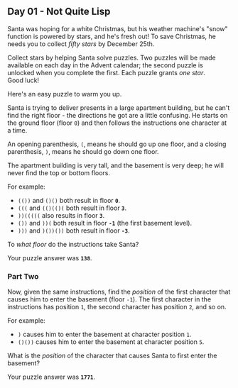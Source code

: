 ## Day 01 - Not Quite Lisp

Santa was hoping for a white Christmas, but his weather machine's "snow" function is powered by stars, and he's fresh out! To save Christmas, he needs you to collect  _fifty stars_  by December 25th.

Collect stars by helping Santa solve puzzles. 
Two puzzles will be made available on each day in the Advent calendar; the second puzzle is unlocked when you complete the first. 
Each puzzle grants  _one star_.  
Good luck!

Here's an easy puzzle to warm you up.

Santa is trying to deliver presents in a large apartment building, but he can't find the right floor - the directions he got are a little confusing. 
He starts on the ground floor (floor  `0`) and then follows the instructions one character at a time.

An opening parenthesis,  `(`, means he should go up one floor, and a closing parenthesis,  `)`, means he should go down one floor.

The apartment building is very tall, and the basement is very deep; he will never find the top or bottom floors.

For example:

-   `(())`  and  `()()`  both result in floor  **`0`**.
-   `(((`  and  `(()(()(`  both result in floor  **`3`**.
-   `))(((((`  also results in floor  **`3`**.
-   `())`  and  `))(`  both result in floor  **`-1`**  (the first basement level).
-   `)))`  and  `)())())`  both result in floor  **`-3`**.

To  _what floor_  do the instructions take Santa?

Your puzzle answer was  **`138`**.

### Part Two

Now, given the same instructions, find the  _position_  of the first character that causes him to enter the basement (floor  `-1`). 
The first character in the instructions has position  `1`, the second character has position  `2`, and so on.

For example:

-   `)`  causes him to enter the basement at character position  `1`.
-   `()())`  causes him to enter the basement at character position  `5`.

What is the  _position_  of the character that causes Santa to first enter the basement?

Your puzzle answer was  **`1771`**.